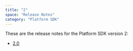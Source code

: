 ```yaml
---
title: "2"
space: "Release Notes"
category: "Platform SDK"
---
```


These are the release notes for the Platform SDK version 2:

* [2.0](2.0)
